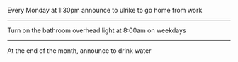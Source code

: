 Every Monday at 1:30pm announce to ulrike to go home from work

---

Turn on the bathroom overhead light at 8:00am on weekdays

---

At the end of the month, announce to drink water
